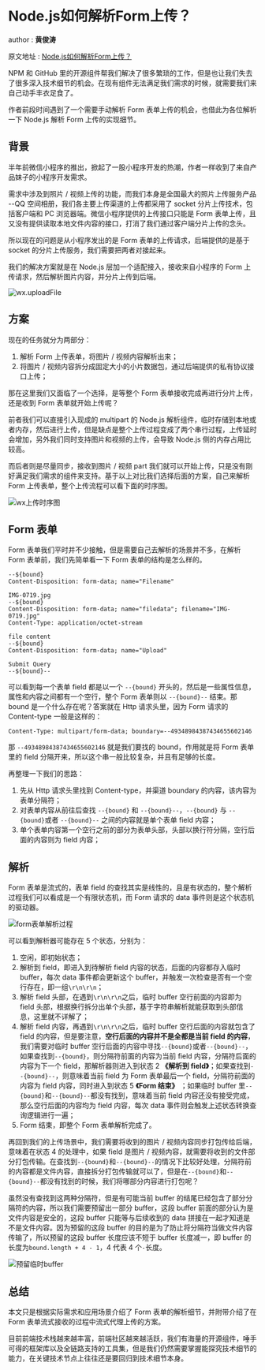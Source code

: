 # Node.js如何解析Form上传？

author : **黄俊涛**

原文地址 :  [Node.js如何解析Form上传？](https://mp.weixin.qq.com/s?__biz=MzIwNjQwMzUwMQ==&mid=2247485356&idx=1&sn=4539a32d3ac92fc09bbf714ec649bbcc&chksm=9723656ea054ec781f57dab3830cdf81664e9ff6b6d9f5d6da87ca094e2e223bb008e1d5b14f&mpshare=1&scene=23&srcid=0807lfSYjVFLPZm2dL0PGxR7#rd)

NPM 和 GitHub 里的开源组件帮我们解决了很多繁琐的工作，但是也让我们失去了很多深入技术细节的机会。在现有组件无法满足我们需求的时候，就需要我们来自己动手丰衣足食了。

作者前段时间遇到了一个需要手动解析 Form 表单上传的机会，也借此为各位解析一下 Node.js 解析 Form 上传的实现细节。

## 背景

半年前微信小程序的推出，掀起了一股小程序开发的热潮，作者一样收到了来自产品妹子的小程序开发需求。

需求中涉及到照片 / 视频上传的功能，而我们本身是全国最大的照片上传服务产品 --QQ 空间相册，我们各主要上传渠道的上传都采用了 socket 分片上传技术，包括客户端和 PC 浏览器端。微信小程序提供的上传接口只能是 Form 表单上传，且又没有提供读取本地文件内容的接口，打消了我们通过客户端分片上传的念头。

所以现在的问题是从小程序发出的是 Form 表单的上传请求，后端提供的是基于 socket 的分片上传服务，我们需要把两者对接起来。

我们的解决方案就是在 Node.js 层加一个适配接入，接收来自小程序的 Form 上传请求，然后解析图片内容，并分片上传到后端。

![wx.uploadFile](http://mmbiz.qpic.cn/mmbiz_png/uMh5nccSicmJZGpiaA4S7Pgy6zSwONxbrAFMWamALdlNYSEEvYSmKg3nrnoZrXRsJnOa8JMJCQFPERNl6NrSDbCA/640?wx_fmt=png&tp=webp&wxfrom=5&wx_lazy=1)

## 方案

现在的任务就分为两部分：

1.  解析 Form 上传表单，将图片 / 视频内容解析出来；
2.  将图片 / 视频内容拆分成固定大小的小片数据包，通过后端提供的私有协议接口上传；

那在这里我们又面临了一个选择，是等整个 Form 表单接收完成再进行分片上传，还是收到 Form 表单就开始上传呢？

前者我们可以直接引入现成的 multipart 的 Node.js 解析组件，临时存储到本地或者内存，然后进行上传，但是缺点是整个上传过程变成了两个串行过程，上传延时会增加，另外我们同时支持图片和视频的上传，会导致 Node.js 侧的内存占用比较高。

而后者则是尽量同步，接收到图片 / 视频 part 我们就可以开始上传，只是没有刚好满足我们需求的组件来支持。基于以上对比我们选择后面的方案，自己来解析 Form 上传表单，整个上传流程可以看下面的时序图。

![wx上传时序图](http://mmbiz.qpic.cn/mmbiz_png/uMh5nccSicmJZGpiaA4S7Pgy6zSwONxbrA1fydU3bY95EVxJ2RPp6cMpU9gx6oOjDTIib1SCAdoibLDCAa3gLfp7FQ/640?wx_fmt=png&tp=webp&wxfrom=5&wx_lazy=1)

## Form 表单

Form 表单我们平时并不少接触，但是需要自己去解析的场景并不多，在解析 Form 表单前，我们先简单看一下 Form 表单的结构是怎么样的。

```
--${bound}
Content-Disposition: form-data; name="Filename"

IMG-0719.jpg
--${bound}
Content-Disposition: form-data; name="filedata"; filename="IMG-0719.jpg"
Content-Type: application/octet-stream

file content
--${bound}
Content-Disposition: form-data; name="Upload"

Submit Query
--${bound}--
```

可以看到每一个表单 field 都是以一个 `--{bound}` 开头的，然后是一些属性信息，属性和内容之间都有一个空行，整个 Form 表单则以 `--{bound}--` 结束。那 bound 是一个什么存在呢？答案就在 Http 请求头里，因为 Form 请求的 Content-type 一般是这样的：

```
Content-Type: multipart/form-data; boundary=--49348984387434655602146
```

那 `--49348984387434655602146` 就是我们要找的 bound，作用就是将 Form 表单里的 field 分隔开来，所以这个串一般比较复杂，并且有足够的长度。

再整理一下我们的思路：

1. 先从 Http 请求头里找到 Content-type，并渠道 boundary 的内容，该内容为表单分隔符；
2. 对表单内容从前往后查找 `--{bound}` 和 `--{bound}--`，`--{bound}` 与 `--{bound}`或者 `--{bound}--` 之间的内容就是单个表单 field 内容；
3. 单个表单内容第一个空行之前的部分为表单头部，头部以换行符分隔，空行后面的内容则为 field 内容；

## 解析

Form 表单是流式的，表单 field 的查找其实是线性的，且是有状态的，整个解析过程我们可以看成是一个有限状态机，而 Form 请求的 data 事件则是这个状态机的驱动器。

![form表单解析过程](http://mmbiz.qpic.cn/mmbiz_png/uMh5nccSicmJZGpiaA4S7Pgy6zSwONxbrAyaoibKWchkp19ruVtUNvKNCV8mOPITib8Zn58ib9NyBoeZfXqqBgbkB4A/640?wx_fmt=png&tp=webp&wxfrom=5&wx_lazy=1)

可以看到解析器可能存在 5 个状态，分别为：

1. 空闲，即初始状态；
2. 解析到 field，即进入到待解析 field 内容的状态，后面的内容都存入临时 buffer，每次 data 事件都会更新这个 buffer，并触发一次检查是否有一个空行存在，即一组`\r\n\r\n`；
3. 解析 field 头部，在遇到`\r\n\r\n`之后，临时 buffer 空行前面的内容即为 field 头部，根据换行拆分出单个头部，基于字符串解析就能获取到头部信息，这里就不详解了；
4. 解析 field 内容，再遇到`\r\n\r\n`之后，临时 buffer 空行后面的内容就包含了 field 的内容，但是要注意，**空行后面的内容并不是全都是当前 field 的内容**，我们需要对临时 buffer 空行后面的内容中寻找`--{bound}`或者`--{bound}--`，如果查找到`--{bound}`，则分隔符前面的内容为当前 field 内容，分隔符后面的内容为下一个 field，那解析器则进入到状态 2 **《解析到 field》**；如果查找到`--{bound}--`，则意味着当前 field 为 Form 表单最后一个 field，分隔符前面的内容为 field 内容，同时进入到状态 5 **《Form 结束》** ；如果临时 buffer 里`--{bound}`和`--{bound}--`都没有找到，意味着当前 field 内容还没有接受完成，那么空行后面的内容均为 field 内容，每次 data 事件则会触发上述状态转换查询逻辑进行一遍；
5. Form 结束，即整个 Form 表单解析完成了。

再回到我们的上传场景中，我们需要将收到的图片 / 视频内容同步打包传给后端，意味着在状态 4 的处理中，如果 field 是图片 / 视频内容，就需要将收到的文件部分打包传输。在查找到`--{bound}`和`--{bound}--`的情况下比较好处理，分隔符前的内容都是文件内容，直接拆分打包传输就可以了，但是在`--{bound}`和`--{bound}--`都没有找到的时候，我们将哪部分内容进行打包呢？

虽然没有查找到这两种分隔符，但是有可能当前 buffer 的结尾已经包含了部分分隔符的内容，所以我们需要预留出一部分 buffer，这段 buffer 前面的部分认为是文件内容是安全的，这段 buffer 只能等与后续收到的 data 拼接在一起才知道是不是文件内容。因为预留的这段 buffer 的目的是为了防止将分隔符当做文件内容传输了，所以预留的这段 buffer 长度应该不短于 buffer 长度减一，即 buffer 的长度为`bound.length + 4 - 1`，4 代表 4 个`-`长度。

![预留临时buffer](http://mmbiz.qpic.cn/mmbiz_jpg/uMh5nccSicmJZGpiaA4S7Pgy6zSwONxbrAMFlTuo6CkaibyUjYEibpRfg7ecHBuHz9gLxfNnNtbIFwrR4z7T5dWoAA/640?wx_fmt=jpeg&tp=webp&wxfrom=5&wx_lazy=1)

## 总结

本文只是根据实际需求和应用场景介绍了 Form 表单的解析细节，并附带介绍了在 Form 表单流式接收的过程中流式代理上传的方案。

目前前端技术栈越来越丰富，前端社区越来越活跃，我们有海量的开源组件，唾手可得的框架库以及全链路支持的工具集，但是我们仍然需要掌握能探究技术细节的能力，在关键技术节点上往往还是要回归到技术细节本身。